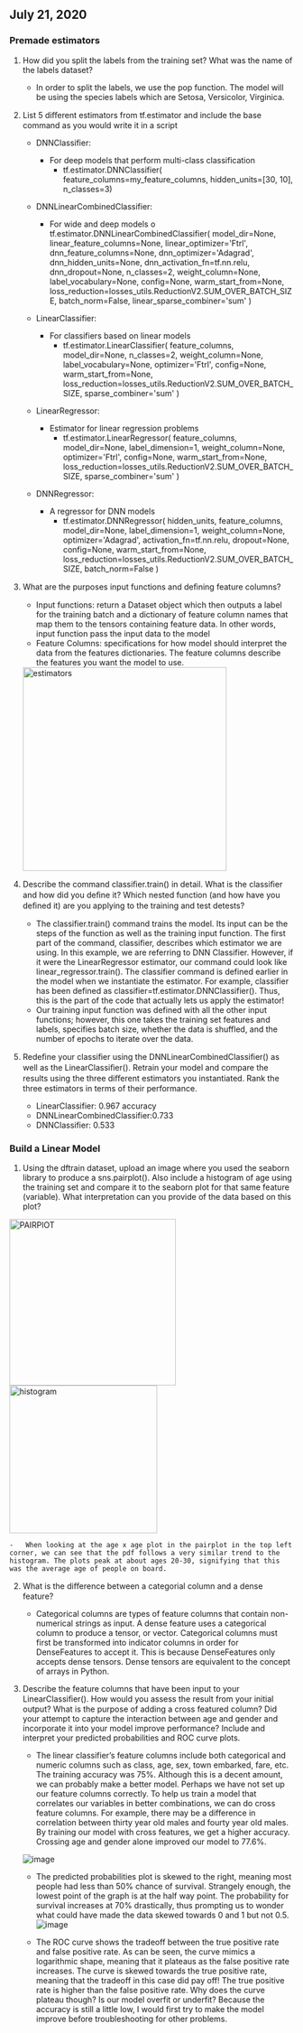 ## July 21, 2020

### Premade estimators
1. How did you split the labels from the training set?  What was the name of the labels dataset?
	-	In order to split the labels, we use the pop function. The model will be using the species labels which are Setosa, Versicolor, Virginica.
2. List 5 diﬀerent estimators from tf.estimator and include the base command as you would write it in a script 
	-	DNNClassifier:
		-	For deep models that perform multi-class classification
			-	tf.estimator.DNNClassifier(
    feature_columns=my_feature_columns,
   hidden_units=[30, 10], n_classes=3)
	-	DNNLinearCombinedClassifier:
		-	For wide and deep models
o	tf.estimator.DNNLinearCombinedClassifier(
    model_dir=None, linear_feature_columns=None, linear_optimizer='Ftrl',
    dnn_feature_columns=None, dnn_optimizer='Adagrad', dnn_hidden_units=None,
    dnn_activation_fn=tf.nn.relu, dnn_dropout=None, n_classes=2, weight_column=None,
    label_vocabulary=None, config=None, warm_start_from=None,
    loss_reduction=losses_utils.ReductionV2.SUM_OVER_BATCH_SIZE, batch_norm=False,
    linear_sparse_combiner='sum'
)
	-	LinearClassifier:
		-	For classifiers based on linear models
			-	tf.estimator.LinearClassifier(
    feature_columns, model_dir=None, n_classes=2, weight_column=None,
    label_vocabulary=None, optimizer='Ftrl', config=None, warm_start_from=None,
    loss_reduction=losses_utils.ReductionV2.SUM_OVER_BATCH_SIZE,
    sparse_combiner='sum'
)
	-	LinearRegressor:
		-	Estimator for linear regression problems
			-	tf.estimator.LinearRegressor(
    feature_columns, model_dir=None, label_dimension=1, weight_column=None,
    optimizer='Ftrl', config=None, warm_start_from=None,
    loss_reduction=losses_utils.ReductionV2.SUM_OVER_BATCH_SIZE,
    sparse_combiner='sum'
)

	-	DNNRegressor:
		-	A regressor for DNN models
			-	tf.estimator.DNNRegressor(
    hidden_units, feature_columns, model_dir=None, label_dimension=1,
    weight_column=None, optimizer='Adagrad', activation_fn=tf.nn.relu, dropout=None,
    config=None, warm_start_from=None,
    loss_reduction=losses_utils.ReductionV2.SUM_OVER_BATCH_SIZE, batch_norm=False
)
3. What are the purposes input functions and deﬁning feature columns?
	-	Input functions: return a Dataset object which then outputs a label for the training batch and a dictionary of feature column names that map them to the tensors containing feature data. In other words, input function pass the input data to the model
	-	Feature Columns: specifications for how model should interpret the data from the features dictionaries. The feature columns describe the features you want the model to use.
	<img width="361" alt="estimators" src="https://user-images.githubusercontent.com/67920563/88458116-92e34300-ce59-11ea-8fc1-4bda58de5648.PNG">
	
4. Describe the command classiﬁer.train() in detail.  What is the classiﬁer and how did you deﬁne it?  Which nested function (and how have you deﬁned it) are you applying to the training and test detests?
	-	The classifier.train() command trains the model. Its input can be the steps of the function as well as the training input function. The first part of the command, classifier, describes which estimator we are using. In this example, we are referring to DNN Classifier. However, if it were the LinearRegressor estimator, our command could look like linear_regressor.train(). The classifier command is defined earlier in the model when we instantiate the estimator. For example, classifier has been defined as classifier=tf.estimator.DNNClassifier(). Thus, this is the part of the code that actually lets us apply the estimator!
	-	Our training input function was defined with all the other input functions; however, this one takes the training set features and labels, specifies batch size, whether the data is shuffled, and the number of epochs to iterate over the data.
5. Redeﬁne your classiﬁer using the DNNLinearCombinedClassiﬁer() as well as the LinearClassiﬁer().  Retrain your model and compare the results using the three diﬀerent estimators you instantiated.  Rank the three estimators in terms of their performance.
	-	LinearClassifier: 0.967 accuracy
	-	DNNLinearCombinedClassifier:0.733
	-	DNNClassifier: 0.533
### Build a Linear Model
1. Using the dftrain dataset, upload an image where you used the seaborn library to produce a sns.pairplot().  Also include a histogram of age using the training set and compare it to the seaborn plot for that same feature (variable).  What interpretation can you provide of the data based on this plot? 

<img width="295" alt="PAIRPlOT" src="https://user-images.githubusercontent.com/67920563/88457930-0dab5e80-ce58-11ea-8db5-c628a5f09992.PNG">
<img width="262" alt="histogram" src="https://user-images.githubusercontent.com/67920563/88458308-0fc2ec80-ce5b-11ea-9ccf-5b965646df82.PNG">

	-	When looking at the age x age plot in the pairplot in the top left corner, we can see that the pdf follows a very similar trend to the histogram. The plots peak at about ages 20-30, signifying that this was the average age of people on board.
2. What is the diﬀerence between a categorial column and a dense feature?
	-	Categorical columns are types of feature columns that contain non-numerical strings as input. A dense feature uses a categorical column to produce a tensor, or vector. Categorical columns must first be transformed into indicator columns in order for DenseFeatures to accept it. This is because DenseFeatures only accepts dense tensors. Dense tensors are equivalent to the concept of arrays in Python.
3. Describe the feature columns that have been input to your LinearClassiﬁer().  How would you assess the result from your initial output?  What is the purpose of adding a cross featured column?  Did your attempt to capture the interaction between age and gender and incorporate it into your model improve performance?  Include and interpret your predicted probabilities and ROC curve plots.
	-	The linear classifier’s feature columns include both categorical and numeric columns such as class, age, sex, town embarked, fare, etc. The training accuracy was 75%. Although this is a decent amount, we can probably make a better model. Perhaps we have not set up our feature columns correctly. To help us train a model that correlates our variables in better combinations, we can do cross feature columns. For example, there may be a difference in correlation between thirty year old males and fourty year old males. By training our model with cross features, we get a higher accuracy. Crossing age and gender alone improved our model to 77.6%. 
	
	![image](https://user-images.githubusercontent.com/67920563/88458418-f0788f00-ce5b-11ea-8ba4-1a21df173c4d.png)
	
	-	The predicted probabilities plot is skewed to the right, meaning most people had less than 50% chance of survival. Strangely enough, the lowest point of the graph is at the half way point. The probability for survival increases at 70% drastically, thus prompting us to wonder what could have made the data skewed towards 0 and 1 but not 0.5.
	![image](https://user-images.githubusercontent.com/67920563/88458472-4a795480-ce5c-11ea-9b76-d2010b26b5be.png)
	
	-	The ROC curve shows the tradeoff between the true positive rate and false positive rate. As can be seen, the curve mimics a logarithmic shape, meaning that it plateaus as the false positive rate increases. The curve is skewed towards the true positive rate, meaning that the tradeoff in this case did pay off! The true positive rate is higher than the false positive rate. Why does the curve plateau though? Is our model overfit or underfit? Because the accuracy is still a little low, I would first try to make the model improve before troubleshooting for other problems.
